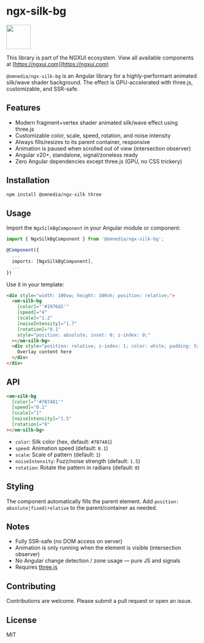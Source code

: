 # ngx-silk-bg

<a href="https://ngxui.com" target="_blank" style="display: flex;gap: .5rem;align-items: center;cursor: pointer; padding: 0 0 0 0; height: fit-content;">
  <img src="https://ngxui.com/assets/img/ngxui-logo.png" style="width: 64px;height: 64px;">
</a>

This library is part of the NGXUI ecosystem.
View all available components at [https://ngxui.com](https://ngxui.com)

`@omnedia/ngx-silk-bg` is an Angular library for a highly-performant animated silk/wave shader background. The effect is GPU-accelerated with three.js, customizable, and SSR-safe.

## Features

* Modern fragment+vertex shader animated silk/wave effect using three.js
* Customizable color, scale, speed, rotation, and noise intensity
* Always fills/resizes to its parent container, responsive
* Animation is paused when scrolled out of view (intersection observer)
* Angular v20+, standalone, signal/zoneless ready
* Zero Angular dependencies except three.js (GPU, no CSS trickery)

## Installation

```sh
npm install @omnedia/ngx-silk three
```

## Usage

Import the `NgxSilkBgComponent` in your Angular module or component:

```typescript
import { NgxSilkBgComponent } from '@omnedia/ngx-silk-bg';

@Component({
  ...
  imports: [NgxSilkBgComponent],
  ...
})
```

Use it in your template:

```html
<div style="width: 100vw; height: 100vh; position: relative;">
  <om-silk-bg
    [color]="'#1976d2'"
    [speed]="4"
    [scale]="1.2"
    [noiseIntensity]="1.7"
    [rotation]="0.1"
    style="position: absolute; inset: 0; z-index: 0;"
  ></om-silk-bg>
  <div style="position: relative; z-index: 1; color: white; padding: 5rem; font-size: 3rem;">
    Overlay content here
  </div>
</div>
```

## API

```html
<om-silk-bg
  [color]="'#7B7481'"
  [speed]="0.1"
  [scale]="1"
  [noiseIntensity]="1.5"
  [rotation]="0"
></om-silk-bg>
```

* `color`: Silk color (hex, default: `#7B7481`)
* `speed`: Animation speed (default: `0.1`)
* `scale`: Scale of pattern (default: `1`)
* `noiseIntensity`: Fuzz/noise strength (default: `1.5`)
* `rotation`: Rotate the pattern in radians (default: `0`)

## Styling

The component automatically fills the parent element. Add `position: absolute|fixed|relative` to the parent/container as needed.

## Notes

* Fully SSR-safe (no DOM access on server)
* Animation is only running when the element is visible (intersection observer)
* No Angular change detection / zone usage — pure JS and signals
* Requires [three.js](https://www.npmjs.com/package/three)

## Contributing

Contributions are welcome. Please submit a pull request or open an issue.

## License

MIT
